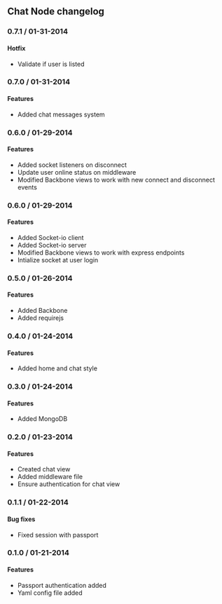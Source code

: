 ## Chat Node changelog

### 0.7.1 / 01-31-2014

#### Hotfix
  - Validate if user is listed

### 0.7.0 / 01-31-2014

#### Features
  - Added chat messages system

### 0.6.0 / 01-29-2014

#### Features
  - Added socket listeners on disconnect
  - Update user online status on middleware
  - Modified Backbone views to work with new connect and disconnect events

### 0.6.0 / 01-29-2014

#### Features
  - Added Socket-io client
  - Added Socket-io server
  - Modified Backbone views to work with express endpoints
  - Intialize socket at user login

### 0.5.0 / 01-26-2014

#### Features
  - Added Backbone
  - Added requirejs

### 0.4.0 / 01-24-2014

#### Features
  - Added home and chat style

### 0.3.0 / 01-24-2014

#### Features
  - Added MongoDB

### 0.2.0 / 01-23-2014

#### Features
  - Created chat view
  - Added middleware file
  - Ensure authentication for chat view

### 0.1.1 / 01-22-2014

#### Bug fixes
  - Fixed session with passport

### 0.1.0 / 01-21-2014

#### Features
  - Passport authentication added
  - Yaml config file added
